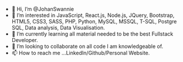 - 👋 Hi, I’m @JohanSwannie
- 👀 I’m interested in JavaScript, React.js, Node.js, JQuery, Bootstrap, HTML5, CSS3, SASS, PHP, Python, MySQL, MSSQL, T-SQL, Postgre SQL, Data analysis, Data Visualisation.
- 🌱 I’m currently learning all material needed to be the best Fullstack Developer. 
- 💞️ I’m looking to collaborate on all code I am knowledgeable of.
- 📫 How to reach me ...LinkedIn/Github/Personal Website.

<!---
JohanSwannie/JohanSwannie is a ✨ special ✨ repository because its `README.md` (this file) appears on your GitHub profile.
You can click the Preview link to take a look at your changes.
--->

